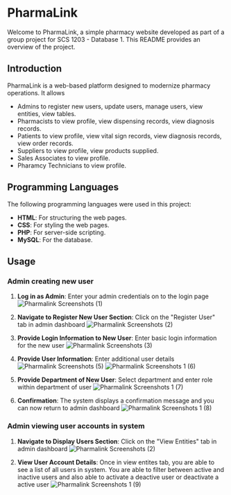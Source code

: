 # PharmaLink

Welcome to PharmaLink, a simple pharmacy website developed as part of a group project for SCS 1203 - Database 1. This README provides an overview of the project.

## Introduction

PharmaLink is a web-based platform designed to modernize pharmacy operations. It allows 

- Admins to register new users, update users, manage users, view entities, view tables.
- Pharmacists to view profile, view dispensing records, view diagnosis records.
- Patients to view profile, view vital sign records, view diagnosis records, view order records.
- Suppliers to view profile, view products supplied.
- Sales Associates to view profile.
- Pharamcy Technicians to view profile.


## Programming Languages

The following programming languages were used in this project:

- **HTML**: For structuring the web pages.
- **CSS**: For styling the web pages.
- **PHP**: For server-side scripting.
- **MySQL**: For the database.

## Usage

### Admin creating new user

1. **Log in as Admin**: Enter your admin credentials on to the login page
![Pharmalink Screenshots (1)](https://github.com/desynkd/uscs-sem-1-scs-1203/assets/102913325/f2ca8d33-27b3-4f12-a1ac-9feaf1d6d886)

2. **Navigate to Register New User Section**: Click on the "Register User" tab in admin dashboard
![Pharmalink Screenshots (2)](https://github.com/desynkd/uscs-sem-1-scs-1203/assets/102913325/6593bbb2-f357-430a-ae80-dc39d11f671a)

3. **Provide Login Information to New User**: Enter basic login information for the new user
![Pharmalink Screenshots (3)](https://github.com/desynkd/uscs-sem-1-scs-1203/assets/102913325/6cb18937-60c4-4d2c-82bb-1d80e33df3ab)

4. **Provide User Information**: Enter additional user details
![Pharmalink Screenshots (5)](https://github.com/desynkd/uscs-sem-1-scs-1203/assets/102913325/8aba9b3b-be6d-4760-8895-8adadab97e72)
![Pharmalink Screenshots 1 (6)](https://github.com/desynkd/uscs-sem-1-scs-1203/assets/102913325/102bfeb4-fcdf-46ec-ba0f-1d76c6a2713a)

5. **Provide Department of New User**: Select department and enter role within department of user
![Pharmalink Screenshots 1 (7)](https://github.com/desynkd/uscs-sem-1-scs-1203/assets/102913325/18e6d660-2dd6-43e9-81ff-967794ad28b1)

6. **Confirmation**: The system displays a confirmation message and you can now return to admin dashboard
![Pharmalink Screenshots 1 (8)](https://github.com/desynkd/uscs-sem-1-scs-1203/assets/102913325/314ec9df-28a3-402b-a90e-51e53d387e8b)

### Admin viewing user accounts in system

1. **Navigate to Display Users Section**: Click on the "View Entities" tab in admin dashboard
![Pharmalink Screenshots (2)](https://github.com/desynkd/uscs-sem-1-scs-1203/assets/102913325/6593bbb2-f357-430a-ae80-dc39d11f671a)

2. **View User Account Details**: Once in view entites tab, you are able to see a list of all users in system. You are able to filter between active and inactive users and also able to activate a deactive user or deactivate a active user
![Pharmalink Screenshots 1 (9)](https://github.com/desynkd/uscs-sem-1-scs-1203/assets/102913325/92c904c4-7bff-4143-a48d-96f337796aad)

